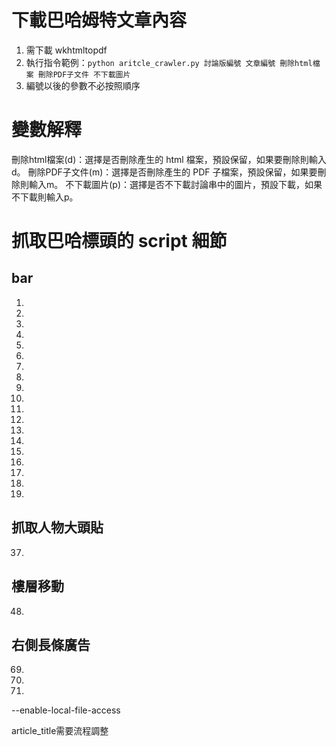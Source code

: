# 下載巴哈姆特文章內容
1. 需下載 wkhtmltopdf
2. 執行指令範例：`python aritcle_crawler.py 討論版編號 文章編號 刪除html檔案 刪除PDF子文件 不下載圖片`
3. 編號以後的參數不必按照順序

# 變數解釋
刪除html檔案(d)：選擇是否刪除產生的 html 檔案，預設保留，如果要刪除則輸入d。
刪除PDF子文件(m)：選擇是否刪除產生的 PDF 子檔案，預設保留，如果要刪除則輸入m。
不下載圖片(p)：選擇是否不下載討論串中的圖片，預設下載，如果不下載則輸入p。

# 抓取巴哈標頭的 script 細節
## bar
1. <script src="https://ajax.googleapis.com/ajax/libs/jquery/2.2.0/jquery.min.js"></script>
4. <script src="https://i2.bahamut.com.tw/js/plugins/js.cookie-2.1.4.js"></script>
6. <script src="https://i2.bahamut.com.tw/js/plugins/dialogify.min.js?v=1708584729"></script>
7. <script src="https://i2.bahamut.com.tw/js/user_login.js?v=1709623193"></script>
8. <script defer="" src="https://i2.bahamut.com.tw/js/notification_notice.js?v=1733301248"></script>
9. <script defer="" src="https://i2.bahamut.com.tw/js/BH_topBar_noegg.js?v=1733301248"></script>
10. <script defer="" src="https://i2.bahamut.com.tw/js/BH_mainmenu.js?v=1728375589"></script>
12. <script src="https://i2.bahamut.com.tw/js/util.js?v=1728288149"></script>
19. <script src="https://i2.bahamut.com.tw/js/signin_ad.js?v=1732498015"></script>
25. <script src="https://i2.bahamut.com.tw/js/plugins/popper_core-2.5.4.min.js?v=1610513978" type="text/javascript"></script>
26. <script src="https://i2.bahamut.com.tw/js/plugins/tippy-6.3.7.min.js?v=1663218249" type="text/javascript"></script>
32. <script src="https://i2.bahamut.com.tw/js/forum_lastBoard.js?v=1690959617" type="text/javascript"></script>
38. <script src="https://i2.bahamut.com.tw/JS/honorData.js?v=1731997000"></script>
39. <script src="https://i2.bahamut.com.tw/js/movetomobile.js"></script>
49. <script src="https://i2.bahamut.com.tw/js/forum_post.js?v=1733975140"></script>
50. <script src="https://i2.bahamut.com.tw/js/forum_common.js?v=1716448130"></script>
52. <script src="https://i2.bahamut.com.tw/js/forum_vote.js?v=1683002637"></script>
60. <script src="https://i2.bahamut.com.tw/js/plugins/sticker.js?v=1733991402"></script>
64. <script defer="" src="https://i2.bahamut.com.tw/js/creator.js?v=1728960765"></script>

## 抓取人物大頭貼
37. <script async="" src="https://i2.bahamut.com.tw/js/plugins/lazysizes-3.0.0.min.js"></script>

## 樓層移動
48. <script src="https://i2.bahamut.com.tw/js/forum_c.js?v=1732592887"></script>

## 右側長條廣告
69. <script async="async" src="https://securepubads.g.doubleclick.net/tag/js/gpt.js"></script>
70. <script>var googletag = googletag || {};googletag.cmd = googletag.cmd || [];</script>
71. <script>if (window.Cookies) {...}...</script>


--enable-local-file-access

article_title需要流程調整